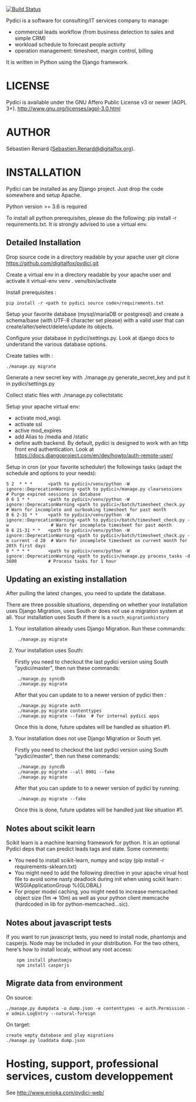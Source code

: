 [![Build Status](https://travis-ci.org/digitalfox/pydici.png?branch=master)](https://travis-ci.org/digitalfox/pydici)

Pydici is a software for consulting/IT services company to manage:
- commercial leads workflow (from business detection to sales and simple CRM)
- workload schedule to forecast people activity
- operation management: timesheet, margin control, billing

It is written in Python using the Django framework.


# LICENSE

Pydici is available under the GNU Affero Public License v3 or newer (AGPL 3+).
http://www.gnu.org/licenses/agpl-3.0.html

# AUTHOR

Sébastien Renard (Sebastien.Renard@digitalfox.org).


# INSTALLATION

Pydici can be installed as any Django project. Just drop the code somewhere
and setup Apache.

Python version >= 3.6 is required

To install all python prerequisites, please do the following: pip install -r requirements.txt. It is strongly advised to use a virtual env.

## Detailed Installation

Drop source code in a directory readable by your apache user
   git clone https://github.com/digitalfox/pydici.git

Create a virtual env in a directory readable by your apache user and activate it
   virtual-env venv
   . venv/bin/activate

Install prerequisites :

    pip install -r <path to pydici source code>/requirements.txt

Setup your favorite database (mysql/mariaDB or postgresql) and create a schema/base (with UTF-8 character set please) with a valid user that can create/alter/select/delete/update its objects.

Configure your database in pydici/settings.py. Look at django docs to understand the various database options.

Create tables with :

    ./manage.py migrate

Generate a new secret key with ./manage.py generate_secret_key and put it in pydici/settings.py

Collect static files with ./manage.py collectstatic

Setup your apache virtual env:

- activate mod_wsgi.
- activate ssl
- active mod_expires
- add Alias to /media and /static
- define auth backend. By default, pydici is designed to work with an http front end authentication. Look at https://docs.djangoproject.com/en/dev/howto/auth-remote-user/

Setup in cron (or your favorite scheduler) the followings tasks (adapt the schedule and options to your needs):

    5 2  * * *      <path to pydici>/venv/python -W ignore::DeprecationWarning <path to pydici>/manage.py clearsessions                    # Purge expired sessions in database
    0 6 1 * *       <path to pydici>/venv/python -W ignore::DeprecationWarning <path to pydici>/batch/timesheet_check.py                   # Warn for incomplete and surbooking timesheet for past month
    0 6 2-31 * *    <path to pydici>/venv/python -W ignore::DeprecationWarning <path to pydici>/batch/timesheet_check.py -w                # Warn for incomplete timesheet for past month
    0 6 21-31 * *   <path to pydici>/venv/python -W ignore::DeprecationWarning <path to pydici>/batch/timesheet_check.py -m current -d 20  # Warn for incomplete timesheet on current month for 20th first days
    0 * * * *       <path to pydici>/venv/python -W ignore::DeprecationWarning <path to pydici>/manage.py process_tasks -d 3600            # Process tasks for 1 hour


## Updating an existing installation

After pulling the latest changes, you need to update the database.

There are three possible situations, depending on whether your installation uses Django Migration, uses South or does not use a migration system at all. 
Your installation uses South if there is a `south_migrationhistory`

1. Your installation already uses Django Migration. Run these commands:

        ./manage.py migrate

2. Your installation uses South:

    Firstly you need to checkout the last pydici version using South "pydici/master", then run these commands:

        ./manage.py syncdb
        ./manage.py migrate

    After that you can update to to a newer version of pydici then :

        ./manage.py migrate auth
        ./manage.py migrate contenttypes
        ./manage.py migrate --fake  # for internal pydici apps

    Once this is done, future updates will be handled as situation #1.

3. Your installation does not use Django Migration or South yet.

    Firstly you need to checkout the last pydici version using South "pydici/master", then run these commands:

        ./manage.py syncdb
        ./manage.py migrate --all 0001 --fake
        ./manage.py migrate

    After that you can update to to a newer version of pydici by running:

        ./manage.py migrate --fake

    Once this is done, future updates will be handled just like situation #1.

## Notes about scikit learn
Scikit learn is a machine learning framework for python. It is an optional Pydici deps that can predict leads tags and state.
Some comments:

- You need to install scikit-learn, numpy and scipy (pip install -r requirements-sklearn.txt)
- You might need to add the following directive in your apache virual host file to avoid some nasty deadlock during init when using scikit learn : WSGIApplicationGroup %{GLOBAL}
- For proper model caching, you might need to increase memcached object size (1m => 10m) as well as your python client memcache (hardcoded in lib for python-memcached...sic).

## Notes about javascript tests
If you want to run javascript tests, you need to install node, phantomjs and casperjs. Node may be included in your distribution. For the two others, here's how to install localy, without any root access:

        npm install phantomjs
        npm install casperjs

## Migrate data from environment
On source:

    ./manage.py dumpdata -o dump.json -e contenttypes -e auth.Permission -e admin.LogEntry --natural-foreign

On target:

    create empty database and play migrations
    ./manage.py loaddata dump.json

# Hosting, support, professional services, custom developpement
See http://www.enioka.com/pydici-web/
